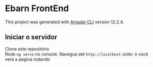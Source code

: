 # Ebarn FrontEnd

This project was generated with [Angular CLI](https://github.com/angular/angular-cli) version 12.2.4.

## Iniciar o servidor
Clone este repositório  
Rode `ng serve` no console. Navegue até `http://localhost:4200/` e você verá a página rodando

